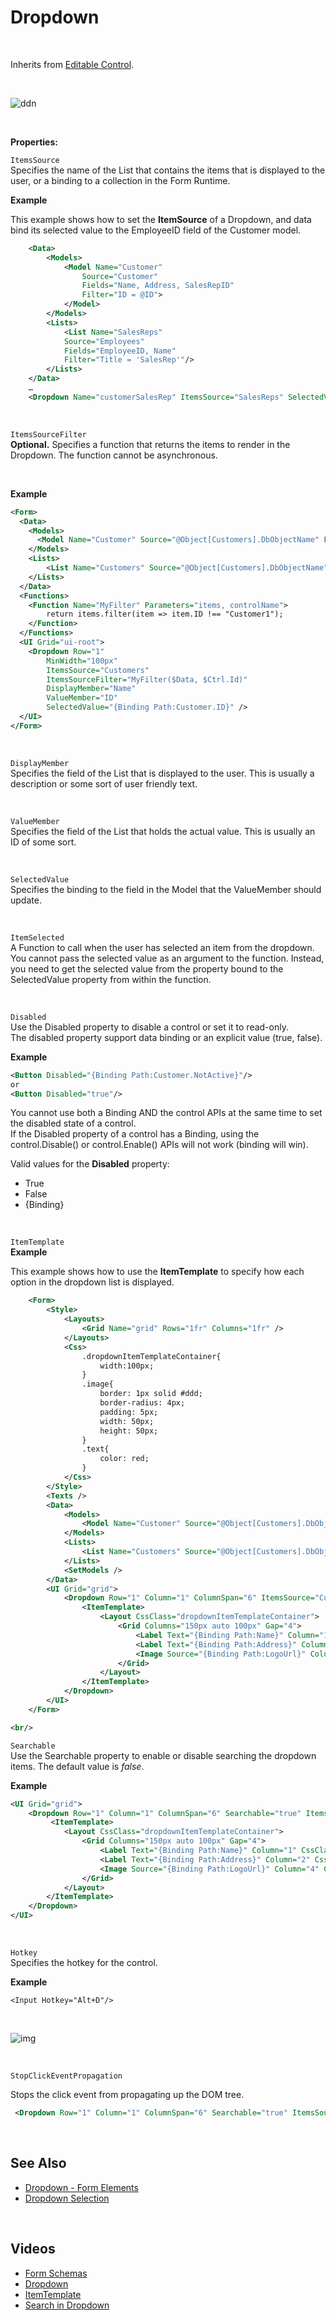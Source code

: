 
# Dropdown

<br/>

Inherits from [Editable Control](editablecontrol.md).

<br/>

![ddn](https://profitbasedocs.blob.core.windows.net/images/drDown.png)

<br/>

**Properties:**
<br/>

`ItemsSource`  
Specifies the name of the List that contains the items that is displayed to the user, or a binding to a collection in the Form Runtime.

**Example**

This example shows how to set the **ItemSource** of a Dropdown, and data bind its selected value to the EmployeeID field of the Customer model.

```xml
    <Data>
        <Models>
            <Model Name="Customer"
                Source="Customer"
                Fields="Name, Address, SalesRepID"
                Filter="ID = @ID">
            </Model>
        </Models>
        <Lists>
            <List Name="SalesReps"
            Source="Employees"
            Fields="EmployeeID, Name"
            Filter="Title = 'SalesRep'"/>
        </Lists>
    </Data>
    …
    <Dropdown Name="customerSalesRep" ItemsSource="SalesReps" SelectedValue="{Binding Path:Customer.SalesRepID}" DisplayMember="Name" ValueMember="EmployeeID"/>
```

<br/>

`ItemsSourceFilter`  
**Optional.** Specifies a function that returns the items to render in the Dropdown. The function cannot be asynchronous.

<br/>

**Example**

```xml
<Form>
  <Data>
    <Models>
      <Model Name="Customer" Source="@Object[Customers].DbObjectName" Fields="ID,Name" />
    </Models>
    <Lists>
    	<List Name="Customers" Source="@Object[Customers].DbObjectName" Fields="ID,Name"/>
    </Lists>
  </Data>
  <Functions>
  	<Function Name="MyFilter" Parameters="items, controlName">
  		return items.filter(item => item.ID !== "Customer1");
  	</Function>
  </Functions>
  <UI Grid="ui-root">
    <Dropdown Row="1"
    	MinWidth="100px"
        ItemsSource="Customers"
        ItemsSourceFilter="MyFilter($Data, $Ctrl.Id)"
    	DisplayMember="Name"
    	ValueMember="ID"
    	SelectedValue="{Binding Path:Customer.ID}" />
  </UI>
</Form>
```

<br/>

`DisplayMember`  
Specifies the field of the List that is displayed to the user. This is usually a description or some sort of user friendly text.

<br/>

`ValueMember`  
Specifies the field of the List that holds the actual value. This is usually an ID of some sort.

<br/>

`SelectedValue`  
Specifies the binding to the field in the Model that the ValueMember should update.

<br/>

`ItemSelected`  
A Function to call when the user has selected an item from the dropdown. You cannot pass the selected value as an argument to the function. Instead, you need to get the selected value from the property bound to the SelectedValue property from within the function.

<br/>

`Disabled`  
Use the Disabled property to disable a control or set it to read-only.  
The disabled property support data binding or an explicit value (true, false).

**Example**

```xml
<Button Disabled="{Binding Path:Customer.NotActive}"/>
or
<Button Disabled="true"/>
```

You cannot use both a Binding AND the control APIs at the same time to set the disabled state of a control.  
If the Disabled property of a control has a Binding, using the control.Disable() or control.Enable() APIs will not work (binding will win).

Valid values for the **Disabled** property:

- True
- False
- {Binding}

<br/>

`ItemTemplate`  
**Example**

This example shows how to use the **ItemTemplate** to specify how each option in the dropdown list is displayed.

```xml
    <Form>
        <Style>
            <Layouts>
                <Grid Name="grid" Rows="1fr" Columns="1fr" />
            </Layouts>
            <Css>
                .dropdownItemTemplateContainer{
                    width:100px;
                }
                .image{
                    border: 1px solid #ddd;
                    border-radius: 4px;
                    padding: 5px;
                    width: 50px;
                    height: 50px;
                }
                .text{
                    color: red;
                }
            </Css>
        </Style>
        <Texts />
        <Data>
            <Models>
                <Model Name="Customer" Source="@Object[Customers].DbObjectName" Fields="CustomerID,Name,Address,CustomerTypeID,IsActive,CustomerSince,LogoUrl"/>
            </Models>
            <Lists>
                <List Name="Customers" Source="@Object[Customers].DbObjectName" Fields="CustomerID,Name,Address,CustomerTypeID,IsActive,CustomerSince,LogoUrl" />
            </Lists>
            <SetModels />
        </Data>
        <UI Grid="grid">
            <Dropdown Row="1" Column="1" ColumnSpan="6" ItemsSource="Customers" DisplayMember="Name" ValueMember="CustomerID" SelectedValue="{Binding Path:Customer.CustomerID}">
                <ItemTemplate>
                    <Layout CssClass="dropdownItemTemplateContainer">
                        <Grid Columns="150px auto 100px" Gap="4">
                            <Label Text="{Binding Path:Name}" Column="1" CssClass="text" />
                            <Label Text="{Binding Path:Address}" Column="2" />
                            <Image Source="{Binding Path:LogoUrl}" Column="3" CssClass="image"/>
                        </Grid>
                    </Layout>
                </ItemTemplate>
            </Dropdown>
        </UI>
    </Form>

<br/>
```

`Searchable`  
Use the Searchable property to enable or disable searching the dropdown items. The default value is _false_.

**Example**

```xml
<UI Grid="grid">
    <Dropdown Row="1" Column="1" ColumnSpan="6" Searchable="true" ItemsSource="Pilots" DisplayMember="Name" ValueMember="PilotID" SelectedValue="{Binding Path:Pilot.PilotID}" ItemSelected="OnItemSelected">
         <ItemTemplate>
            <Layout CssClass="dropdownItemTemplateContainer">
                <Grid Columns="150px auto 100px" Gap="4">
                    <Label Text="{Binding Path:Name}" Column="1" CssClass="text" />
                    <Label Text="{Binding Path:Address}" Column="2" CssClass="text2" />
                    <Image Source="{Binding Path:LogoUrl}" Column="4" CssClass="image"/>
                </Grid>
            </Layout>
        </ItemTemplate>
    </Dropdown>
</UI>
```

<br/>

`Hotkey`  
Specifies the hotkey for the control.

**Example**

```
<Input Hotkey="Alt+D"/>
```

<br/>

![img](https://profitbasedocs.blob.core.windows.net/images/hotkeys.png)

<br/>

`StopClickEventPropagation`

Stops the click event from propagating up the DOM tree.


```xml
 <Dropdown Row="1" Column="1" ColumnSpan="6" Searchable="true" ItemsSource="Pilots" DisplayMember="Name" ValueMember="PilotID" SelectedValue="{Binding Path:Pilot.PilotID}" ItemSelected="OnItemSelected" stopClickEventPropagation="true">
```

<br/>

## See Also

- [Dropdown - Form Elements](../../formelements/dropdown.md)
- [Dropdown Selection](../../../worksheets/columnproperties/dropdownselection.md)

<br/>

## Videos

- [Form Schemas](../../../../videos/formschemas.md)
- [Dropdown](https://profitbasedocs.blob.core.windows.net/videos/Form%20Schema%20-%20dropdown%20basics.mp4)
- [ItemTemplate](https://profitbasedocs.blob.core.windows.net/videos/Form%20Schema%20-%20dropdown%20ItemTemplate.mp4)
- [Search in Dropdown](https://profitbasedocs.blob.core.windows.net/videos/Form%20Schema%20-%20Dropdown%20Search.mp4)
